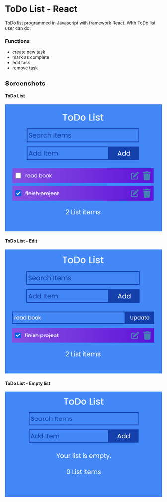 # ToDo List - React

ToDo list programmed in Javascript with framework React. WIth ToDo list user can do:

### Functions
 - create new task
 - mark as complete
 - edit task
 - remove task

## Screenshots

#### ToDo List
![](public/img/todo_list.png)

#### ToDo List - Edit
![](public/img/edit_task.png)

#### ToDo List - Empty list
![](public/img/empty_list.png)
